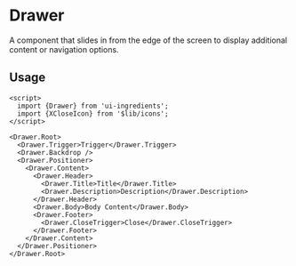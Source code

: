 # Drawer

A component that slides in from the edge of the screen to display additional content or navigation options.

## Usage

```svelte
<script>
  import {Drawer} from 'ui-ingredients';
  import {XCloseIcon} from '$lib/icons';
</script>

<Drawer.Root>
  <Drawer.Trigger>Trigger</Drawer.Trigger>
  <Drawer.Backdrop />
  <Drawer.Positioner>
    <Drawer.Content>
      <Drawer.Header>
        <Drawer.Title>Title</Drawer.Title>
        <Drawer.Description>Description</Drawer.Description>
      </Drawer.Header>
      <Drawer.Body>Body Content</Drawer.Body>
      <Drawer.Footer>
        <Drawer.CloseTrigger>Close</Drawer.CloseTrigger>
      </Drawer.Footer>
    </Drawer.Content>
  </Drawer.Positioner>
</Drawer.Root>
```
